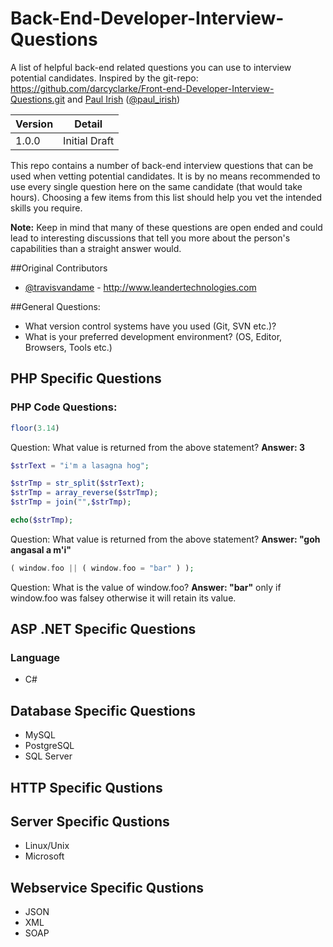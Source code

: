 Back-End-Developer-Interview-Questions
======================================

A list of helpful back-end related questions you can use to interview potential candidates. 
Inspired by the git-repo: https://github.com/darcyclarke/Front-end-Developer-Interview-Questions.git and
[Paul Irish](http://paulirish.com) ([@paul_irish](http://twitter.com/paul_irish)) 

|Version    |Detail          |
|-----------|----------------|
|1.0.0      |Initial Draft   |

This repo contains a number of back-end interview questions that can be used when vetting potential candidates. 
It is by no means recommended to use every single question here on the same candidate (that would take hours). 
Choosing a few items from this list should help you vet the intended skills you require.

**Note:** Keep in mind that many of these questions are open ended and could lead to interesting discussions that tell 
you more about the person's capabilities than a straight answer would.

##Original Contributors

* [@travisvandame](http://www.twitter.com/travisvandame) - http://www.leandertechnologies.com

##General Questions:

* What version control systems have you used (Git, SVN etc.)?
* What is your preferred development environment? (OS, Editor, Browsers, Tools etc.)

## PHP Specific Questions

### PHP Code Questions:
```php
floor(3.14)
```
Question: What value is returned from the above statement? 
**Answer: 3**

```php
$strText = "i'm a lasagna hog";

$strTmp = str_split($strText);
$strTmp = array_reverse($strTmp);
$strTmp = join("",$strTmp);

echo($strTmp);
```
Question: What value is returned from the above statement? 
**Answer: "goh angasal a m'i"**

```PHP
( window.foo || ( window.foo = "bar" ) );
```
Question: What is the value of window.foo? 
**Answer: "bar"** 
only if window.foo was falsey otherwise it will retain its value.

## ASP .NET Specific Questions

### Language
* C#

## Database Specific Questions
* MySQL
* PostgreSQL
* SQL Server

## HTTP Specific Qustions

## Server Specific Qustions
* Linux/Unix
* Microsoft

## Webservice Specific Qustions
* JSON
* XML
* SOAP
